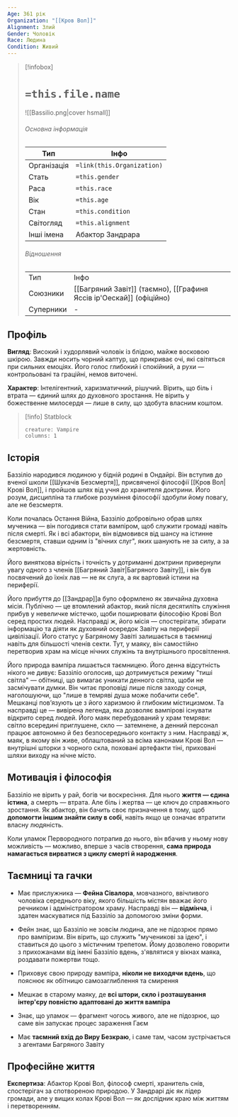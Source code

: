 ```yaml
---
Age: 361 рік
Organization: "[[Кров Вол]]"
Alignment: Злий
Gender: Чоловік
Race: Людина
Condition: Живий
---
```

> [!infobox]
> 
> # `=this.file.name`
> 
> ![[Bassilio.png|cover hsmall]]
> 
> ###### Основна інформація
> 
> |Тип|Інфо|
> |---|---|
> |Організація|`=link(this.Organization)`|
> |Стать|`=this.gender`|
> |Раса|`=this.race`|
> |Вік|`=this.age`|
> |Стан|`=this.condition`|
> |Світогляд|`=this.alignment`|
> |Інші імена|Абактор Зандрара|
> 
> ###### Відношення
> 
> |   |   |
> |---|---|
> |Тип|Інфо|
> |Союзники|[[Багряний Завіт]] (таємно), [[Графиня Яссів ір'Оескай]] (офіційно)|
> |Суперники|-|

## Профіль

**Вигляд**: Високий і худорлявий чоловік із блідою, майже восковою шкірою. Завжди носить чорний каптур, що прикриває очі, які світяться при сильних емоціях. Його голос глибокий і спокійний, а рухи — контрольовані та граційні, немов виточені.

**Характер**: Інтелігентний, харизматичний, рішучий. Вірить, що біль і втрата — єдиний шлях до духовного зростання. Не вірить у божественне милосердя — лише в силу, що здобута власним коштом.

> [!info] Statblock
> 
> ```statblock 
> creature: Vampire
> columns: 1
> ```

## Історія

Баззіліо народився людиною у бідній родині в Ондайрі. Він вступив до вченої школи [[Шукачів Безсмертя]], присвяченої філософії [[Кров Вол|Крові Вол]], і пройшов шлях від учня до хранителя доктрини. Його розум, дисципліна та глибоке розуміння філософії здобули йому повагу, але не безсмертя.

Коли почалась Остання Війна, Баззіліо добровільно обрав шлях мученика — він погодився стати вампіром, щоб служити громаді навіть після смерті. Як і всі абактори, він відмовився від шансу на істинне безсмертя, ставши одним із "вічних слуг", яких шанують не за силу, а за жертовність.

Його виняткова вірність і точність у дотриманні доктрини привернули увагу одного з членів [[Багряний Завіт|Багряного Завіту]], і він був посвячений до їхніх лав — не як слуга, а як вартовий істини на периферії.

Його прибуття до [[Зандрар]]а було оформлено як звичайна духовна місія. Публічно — це втомлений абактор, який після десятиліть служіння прибув у невеличке містечко, щоби поширювати філософію Крові Вол серед простих людей. Насправді ж, його місія — спостерігати, збирати інформацію та діяти як духовний осередок Завіту на периферії цивілізації. Його статус у Багряному Завіті залишається в таємниці навіть для більшості членів секти. Тут, у маяку, він самостійно перетворив храм на місце нічних служінь та внутрішнього просвітлення.

Його природа вампіра лишається таємницею. Його денна відсутність нікого не дивує: Баззіліо оголосив, що дотримується режиму "тиші світла" — обітниці, що вимагає уникати денного світла, щоби не засмічувати думки. Він читає проповіді лише після заходу сонця, наголошуючи, що "лише в темряві душа може побачити себе". Мешканці пов’язують це з його харизмою й глибоким містицизмом. Та насправді це — вивірена легенда, яка дозволяє вампірові існувати відкрито серед людей. Його маяк перебудований у храм темряви: світло всередині приглушене, скло — затемнене, а денний персонал працює автономно й без безпосереднього контакту з ним. Насправді ж, маяк, в якому він живе, облаштований за всіма канонами Крові Вол — внутрішні шторки з чорного скла, поховані артефакти тіні, приховані шляхи виходу на нічне місто.

## Мотивація і філософія

Баззіліо не вірить у рай, богів чи воскресіння. Для нього **життя — єдина істина**, а смерть — втрата. Але біль і жертва — це ключ до справжнього зростання. Як абактор, він бачить своє призначення в тому, щоб **допомогти іншим знайти силу в собі**, навіть якщо це означає втратити власну людяність.

Коли уламок Первородного потрапив до нього, він вбачив у ньому нову можливість — можливо, вперше з часів створення, **сама природа намагається вирватися з циклу смерті й народження**.

## Таємниці та гачки

- Має прислужника — **Фейна Сівалора**, мовчазного, ввічливого чоловіка середнього віку, якого більшість містян вважає його речником і адміністратором храму. Насправді він — **відмінча**, і здатен маскуватися під Баззіліо за допомогою зміни форми.
    
- Фейн знає, що Баззіліо не зовсім людина, але не підозрює прямо про вампіризм. Він вірить, що служить "мученикові за ідею", і ставиться до цього з містичним трепетом. Йому дозволено говорити з прихожанами від імені Баззіліо вдень, з'являтися у вікнах маяка, роздавати пожертви тощо.
    
- Приховує свою природу вампіра, **ніколи не виходячи вдень**, що пояснює як обітницю самозаглиблення та смирення
    
- Мешкає в старому маяку, де **всі штори, скло і розташування інтер'єру повністю адаптовані до життя вампіра**
    
- Знає, що уламок — фрагмент чогось живого, але не підозрює, що саме він запускає процес зараження Гаєм
    
- Має **таємний вхід до Виру Безкраю**, і саме там, часом зустрічається з агентами Багряного Завіту
    

## Професійне життя

**Експертиза**: Абактор Крові Вол, філософ смерті, хранитель снів, спостерігач за спотвореною природою. У Зандрарі діє як лідер громади, але у вищих колах Крові Вол — як дослідник краю між життям і перетворенням.